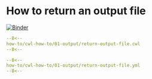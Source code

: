 # How to return an output file

[![Binder](https://mybinder.org/badge_logo.svg)](https://mybinder.org/v2/gh/cwl-for-eo/vscode-binder/master?urlpath=git-pull%3Frepo%3Dhttps%253A%252F%252Fgithub.com%252Fcwl-for-eo%252Fcwl-how-to.git%26urlpath%3D%252Fvscode%252F%253Ffolder%253D%252Fhome%252Fjovyan%252Fcwl-how-to.git%252F01-output%26branch%3Dmaster)

```yaml linenums="1" hl_lines="15-17 69-72"
--8<--
how-to/cwl-how-to/01-output/return-output-file.cwl
--8<--
```

```yaml
--8<--
how-to/cwl-how-to/01-output/return-output-file.yml
--8<--
```